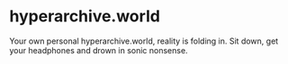 # hyperarchive.world
Your own personal hyperarchive.world, reality is folding in. Sit down, get your headphones and drown in sonic nonsense.
